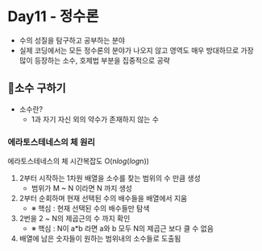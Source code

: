 # Day11 - 정수론
- 수의 성질을 탐구하고 공부하는 분야
- 실제 코딩에서는 모든 정수론의 분야가 나오지 않고 영역도 매우 방대하므로 가장 많이 등장하는 소수, 호제법 부분을 집중적으로 공략

## 📌소수 구하기
- 소수란?
  - 1과 자기 자신 외의 약수가 존재하지 않는 수
### 에라토스테네스의 체 원리
에라토스테네스의 체 시간복잡도 O(n*log*(*log*n))
1. 2부터 시작하는 1차원 배열을 소수를 찾는 범위의 수 만큼 생성
   - 범위가 M ~ N 이라면 N 까지 생성
2. 2부터 순회하며 현재 선택된 수의 배수들을 배열에서 지움
   - ※ 핵심 : 현재 선택된 수의 배수들만 탐색
3. 2번을 2 ~ N의 제곱근의 수 까지 확인
   - ※ 핵심 : N이 a*b 라면 a와 b 모두 N의 제곱근 보다 클 수 없음
4. 배열에 남은 숫자들이 원하는 범위내의 소수들로 도출됨
